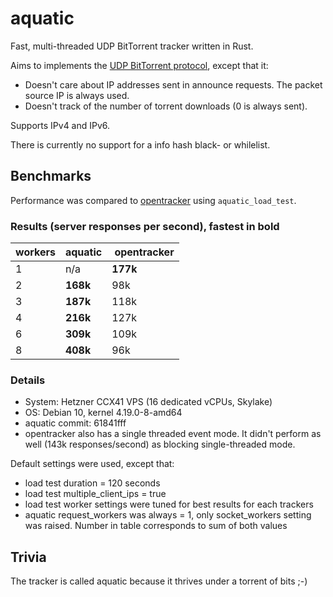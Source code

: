 # aquatic

Fast, multi-threaded UDP BitTorrent tracker written in Rust.

Aims to implements the [UDP BitTorrent protocol](https://libtorrent.org/udp_tracker_protocol.html), except that it:

  * Doesn't care about IP addresses sent in announce requests. The packet
    source IP is always used.
  * Doesn't track of the number of torrent downloads (0 is always sent). 

Supports IPv4 and IPv6.

There is currently no support for a info hash black- or whilelist.

## Benchmarks

Performance was compared to [opentracker](http://erdgeist.org/arts/software/opentracker/) using `aquatic_load_test`.

### Results (server responses per second), fastest in bold

| workers |   aquatic   | opentracker |
| ------- | ----------- | ----------- |
|    1    |     n/a     |   __177k__  |
|    2    |  __168k__   |      98k    |
|    3    |  __187k__   |     118k    |
|    4    |  __216k__   |     127k    |
|    6    |  __309k__   |     109k    |
|    8    |  __408k__   |      96k    |

### Details

- System: Hetzner CCX41 VPS (16 dedicated vCPUs, Skylake)
- OS: Debian 10, kernel 4.19.0-8-amd64
- aquatic commit: 61841fff
- opentracker also has a single threaded event mode. It didn't perform as well (143k responses/second) as blocking single-threaded mode.

Default settings were used, except that:
- load test duration = 120 seconds
- load test multiple_client_ips = true
- load test worker settings were tuned for best results for each trackers
- aquatic request_workers was always = 1, only socket_workers setting was raised. Number in table corresponds to sum of both values

## Trivia

The tracker is called aquatic because it thrives under a torrent of bits ;-)
